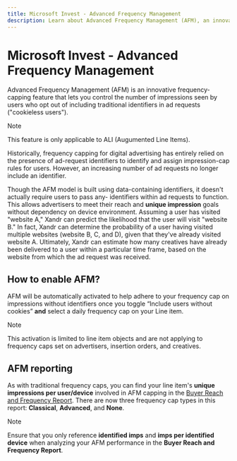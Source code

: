 ```yaml
---
title: Microsoft Invest - Advanced Frequency Management
description: Learn about Advanced Frequency Management (AFM), an innovative advertising technique that allows advertisers to control the number of times a specific ad is shown to a particular audience, ensuring a more targeted and balanced ad exposure.
---
```


# Microsoft Invest - Advanced Frequency Management

Advanced Frequency Management (AFM) is an innovative frequency-capping feature that lets you control the number of impressions seen by users who opt out of including traditional identifiers in ad requests ("cookieless users").

> [!NOTE]
> This feature is only applicable to ALI (Augumented Line Items).

Historically, frequency capping for digital advertising has entirely relied on the presence of ad-request identifiers to identify and assign impression-cap rules for users. However, an increasing number of ad requests no longer include an identifier.

Though the AFM model is built using data-containing identifiers, it doesn't actually require users to pass any- identifiers within ad
requests to function. This allows advertisers to meet their reach and **unique impression** goals without dependency on device environment. Assuming a user has visited "website A," Xandr can predict the likelihood that the user will visit "website B." In
fact, Xandr can determine the probability of a user having visited multiple websites (website B, C, and D), given that
they've already visited website A. Ultimately, Xandr can estimate how many creatives have already been delivered to a user within a particular time frame, based on the website from which the ad request was received.

## How to enable AFM?

AFM will be automatically activated to help adhere to your frequency cap on impressions without identifiers once you toggle “Include users
without cookies” **and** select a daily frequency cap on your Line item.

> [!NOTE]
> This activation is limited to line item objects and are not applying to frequency caps set on advertisers, insertion orders, and creatives.

## AFM reporting

As with traditional frequency caps, you can find your line item's **unique impressions per user/device** involved in AFM capping in the
[Buyer Reach and Frequency Report](buyer-reach-and-frequency-report.md). There are now three frequency cap types in this report: **Classical**, **Advanced**, and **None**.

> [!NOTE]
> Ensure that you only reference **identified imps** and **imps per identified device** when analyzing your AFM performance in the **Buyer Reach and Frequency Report**.
